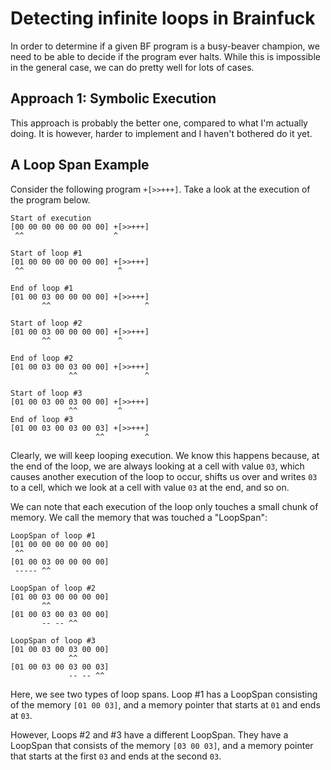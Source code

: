 # Detecting infinite loops in Brainfuck

In order to determine if a given BF program is a busy-beaver champion, we need
to be able to decide if the program ever halts. While this is impossible in the 
general case, we can do pretty well for lots of cases.

## Approach 1: Symbolic Execution
This approach is probably the better one, compared to what I'm actually doing.
It is however, harder to implement and I haven't bothered do it yet.

## A Loop Span Example
Consider the following program `+[>>+++]`. Take a look at the execution of
the program below.
```brainfuck
Start of execution
[00 00 00 00 00 00 00] +[>>+++]
 ^^                    ^

Start of loop #1
[01 00 00 00 00 00 00] +[>>+++]
 ^^                     ^
 
End of loop #1
[01 00 03 00 00 00 00] +[>>+++]
       ^^                     ^

Start of loop #2
[01 00 03 00 00 00 00] +[>>+++]
       ^^               ^

End of loop #2
[01 00 03 00 03 00 00] +[>>+++]
             ^^               ^

Start of loop #3
[01 00 03 00 03 00 00] +[>>+++]
             ^^         ^
End of loop #3
[01 00 03 00 03 00 03] +[>>+++]
                   ^^         ^
```
Clearly, we will keep looping execution. We know this happens because, 
at the end of the loop, we are always looking at a cell with value `03`, which
causes another execution of the loop to occur, shifts us over and writes `03` to 
a cell, which we look at a cell with value `03` at the end, and so on.

We can note that each execution of the loop only touches a small chunk
of memory. We call the memory that was touched a "LoopSpan":
```brainfuck
LoopSpan of loop #1
[01 00 00 00 00 00 00]
 ^^ 
[01 00 03 00 00 00 00]
 ----- ^^

LoopSpan of loop #2
[01 00 03 00 00 00 00]
       ^^
[01 00 03 00 03 00 00]
       -- -- ^^

LoopSpan of loop #3
[01 00 03 00 03 00 00]
             ^^
[01 00 03 00 03 00 03]
             -- -- ^^
```

Here, we see two types of loop spans. Loop #1 has a LoopSpan consisting of the 
memory `[01 00 03]`, and a memory pointer that starts at `01` and ends at `03`.

However, Loops #2 and #3 have a different LoopSpan. They have a LoopSpan that
consists of the memory `[03 00 03]`, and a memory pointer that starts at the 
first `03` and ends at the second `03`. 
